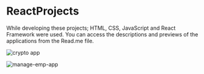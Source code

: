 # ReactProjects
While developing these projects; HTML, CSS, JavaScript and React Framework were used. You can access the descriptions and previews of the applications from the Read.me file.

![crypto app](https://user-images.githubusercontent.com/73952475/125190631-c8d62e80-e246-11eb-9191-9419b475d412.jpg)


![manage-emp-app](https://user-images.githubusercontent.com/73952475/125190686-06d35280-e247-11eb-800f-b8949f5dbd25.jpg)

